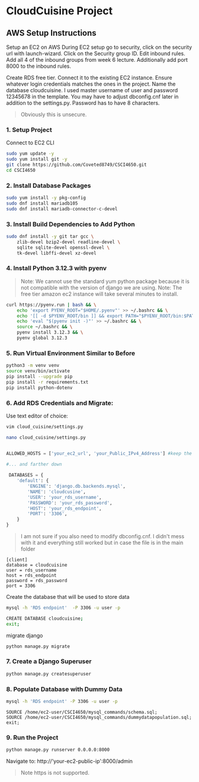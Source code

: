 # CloudCuisine Project

## AWS Setup Instructions
Setup an EC2 on AWS
During EC2 setup go to security, click on the security url with launch-wizard. Click on the Security group ID. Edit inbound rules. Add all 4 of the inbound groups from week 6 lecture. Additionally add port 8000 to the inbound rules.

Create RDS free tier. Connect it to the existing EC2 instance. Ensure whatever login credentials matches the ones in the project. Name the database cloudcuisine. I used master username of user and password 12345678 in the template. You may have to adjust dbconfig.cnf later in addition to the settings.py. Password has to have 8 characters. 
> Obviously this is unsecure. 

### 1. Setup Project
Connect to EC2 CLI
```bash
sudo yum update -y
sudo yum install git -y
git clone https://github.com/Coveted8749/CSCI4650.git
cd CSCI4650
```

### 2. Install Database Packages

```bash
sudo yum install -y pkg-config
sudo dnf install mariadb105
sudo dnf install mariadb-connector-c-devel

```

### 3. Install Build Dependencies to Add Python

```bash
sudo dnf install -y git tar gcc \
    zlib-devel bzip2-devel readline-devel \
    sqlite sqlite-devel openssl-devel \
    tk-devel libffi-devel xz-devel
```

### 4. Install Python 3.12.3 with pyenv

> Note: We cannot use the standard yum python package because it is not compatible with the version of django we are using.
> Note: The free tier amazon ec2 instance will take several minutes to install.

```bash
curl https://pyenv.run | bash && \
    echo 'export PYENV_ROOT="$HOME/.pyenv"' >> ~/.bashrc && \
    echo '[[ -d $PYENV_ROOT/bin ]] && export PATH="$PYENV_ROOT/bin:$PATH"' >> ~/.bashrc && \
    echo 'eval "$(pyenv init -)"' >> ~/.bashrc && \
    source ~/.bashrc && \
    pyenv install 3.12.3 && \
    pyenv global 3.12.3
```

### 5. Run Virtual Environment Similar to Before 
```bash
python3 -m venv venv
source venv/bin/activate
pip install --upgrade pip
pip install -r requirements.txt
pip install python-dotenv
```
### 6. Add RDS Credentials and Migrate:

Use text editor of choice:
```bash
vim cloud_cuisine/settings.py
```
```bash
nano cloud_cuisine/settings.py
```

```python

ALLOWED_HOSTS = ['your_ec2_url', 'your_Public_IPv4_Address'] #keep the '' around the url

#... and farther down
 
 DATABASES = {
    'default': {
        'ENGINE': 'django.db.backends.mysql',
        'NAME': 'cloudcusine',
        'USER': 'your_rds_username',
        'PASSWORD': 'your_rds_password',
        'HOST': 'your_rds_endpoint',
        'PORT': '3306',
    }
}
```

> I am not sure if you also need to modify dbconfig.cnf. I didn't mess with it and everything still worked but in case the file is in the main folder
```
[client]
database = cloudcuisine
user = rds_username
host = rds_endpoint
password = rds_password
port = 3306
```

Create the database that will be used to store data
```bash
mysql -h 'RDS endpoint'  -P 3306 -u user -p
```
```bash
CREATE DATABASE cloudcuisine;
exit;
```
migrate django 
```bash
python manage.py migrate
```

### 7. Create a Django Superuser

```bash
python manage.py createsuperuser
```

### 8. Populate Database with Dummy Data
```bash
mysql -h 'RDS endpoint' -P 3306 -u user -p
```
```mysql
SOURCE /home/ec2-user/CSCI4650/mysql_commands/schema.sql;
SOURCE /home/ec2-user/CSCI4650/mysql_commands/dummydatapopulation.sql;
exit;
```
### 9. Run the Project

```bash
python manage.py runserver 0.0.0.0:8000
```
Navigate to: http://'your-ec2-public-ip':8000/admin
> Note https is not supported.
